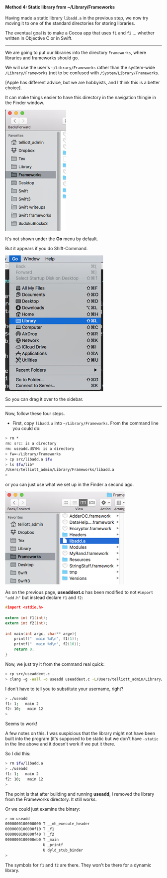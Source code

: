 #### Method 4:  Static library from ~/Library/Frameworks

Having made a static library ``libadd.a`` in the previous step, we now try moving it to one of the standard directories for storing libraries.

The eventual goal is to make a Cocoa app that uses ``f1`` and ``f2`` ... whether written in Objective C or in Swift.  

<hr>

We are going to put our libraries into the directory ``Frameworks``, where libraries and frameworks should go.  

We will use the user's ``~/Library/Frameworks`` rather than the system-wide ``/Library/Frameworks`` (not to be confused with ``/System/Library/Frameworks``.

[Apple has different advice, but we are hobbyists, and I think this is a better choice].

It can make things easier to have this directory in the navigation thingie in the Finder window.

![](figs/finder.png)

It's not shown under the **Go** menu by default.

But it appears if you do Shift-Command.

![](figs/finder2.png)

So you can drag it over to the sidebar.

<hr>

Now, follow these four steps.

* First, copy ``libadd.a`` into ``~/Library/Frameworks``.  From the command line you could do:

```bash
> rm *
rm: src: is a directory
rm: useadd.dSYM: is a directory
> fw=~/Library/Frameworks
> cp src/libadd.a $fw
> ls $fw/lib*
/Users/telliott_admin/Library/Frameworks/libadd.a
>
```
or you can just use what we set up in the Finder a second ago.

![](figs/libadd.png)

As on the previous page, **useaddext.c** has been modified to not ``#import "add.h"`` but instead declare ``f1`` and ``f2``:

```c
#import <stdio.h>

extern int f1(int);
extern int f2(int);

int main(int argc, char** argv){
    printf("  main %d\n", f1(1));
    printf("  main %d\n", f2(10));
    return 0;
}
```

Now, we just try it from the command real quick:

```bash
> cp src/useaddext.c .
> clang -g -Wall -o useadd useaddext.c -L/Users/telliott_admin/Library/Frameworks -ladd
```

I don't have to tell you to substitute your username, right?

```bash
> ./useadd
f1: 1;   main 2
f2: 10;   main 12
>
```
Seems to work!

A few notes on this.  I was suspicious that the library might not have been built into the program (it's supposed to be static but we don't have ``-static`` in the line above and it doesn't work if we put it there.

So I did this:

```bash
> rm $fw/libadd.a
> ./useadd
f1: 1;   main 2
f2: 10;   main 12
>
```

The point is that after building and running **useadd**, I removed the library from the Frameworks directory.  It still works.

Or we could just examine the binary:

```bash
> nm useadd
0000000100000000 T __mh_execute_header
0000000100000f10 T _f1
0000000100000f40 T _f2
0000000100000eb0 T _main
                 U _printf
                 U dyld_stub_binder
>
```

The symbols for ``f1`` and ``f2`` are there.  They won't be there for a dynamic library.
